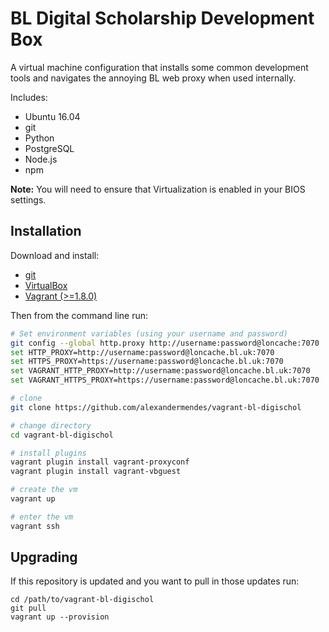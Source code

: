 # BL Digital Scholarship Development Box

A virtual machine configuration that installs some common development tools and navigates the annoying BL web proxy when used internally.

Includes:

- Ubuntu 16.04
- git
- Python
- PostgreSQL
- Node.js
- npm

**Note:** You will need to ensure that Virtualization is enabled in your BIOS settings.

## Installation

Download and install:
- [git](https://git-scm.com/downloads)
- [VirtualBox](https://www.virtualbox.org/)
- [Vagrant (>=1.8.0)](https://www.vagrantup.com/)

Then from the command line run:

``` bash
# Set environment variables (using your username and password)
git config --global http.proxy http://username:password@loncache:7070
set HTTP_PROXY=http://username:password@loncache.bl.uk:7070
set HTTPS_PROXY=https://username:password@loncache.bl.uk:7070
set VAGRANT_HTTP_PROXY=http://username:password@loncache.bl.uk:7070
set VAGRANT_HTTPS_PROXY=https://username:password@loncache.bl.uk:7070

# clone
git clone https://github.com/alexandermendes/vagrant-bl-digischol

# change directory
cd vagrant-bl-digischol

# install plugins
vagrant plugin install vagrant-proxyconf
vagrant plugin install vagrant-vbguest

# create the vm
vagrant up

# enter the vm
vagrant ssh
```

## Upgrading

If this repository is updated and you want to pull in those updates run:

```
cd /path/to/vagrant-bl-digischol
git pull
vagrant up --provision
```
